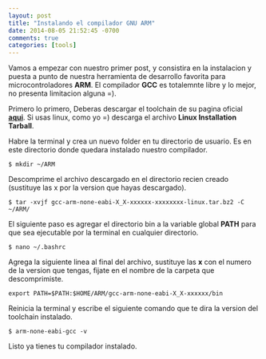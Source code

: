 ```yaml
---
layout: post
title: "Instalando el compilador GNU ARM"
date: 2014-08-05 21:52:45 -0700
comments: true
categories: [tools]
---
```


Vamos a empezar con nuestro primer post, y consistira en la instalacion y puesta a punto de nuestra herramienta de desarrollo favorita para microcontroladores **ARM**. El compilador **GCC** es totalemnte libre y lo mejor, no presenta limitacion alguna =).

Primero lo primero, Deberas descargar el toolchain de su pagina oficial [**aqui**](https://launchpad.net/gcc-arm-embedded). Si usas linux, como yo =) descarga el archivo **Linux Installation Tarball**.

Habre la terminal y crea un nuevo folder en tu directorio de usuario. Es en este directorio donde quedara instalado nuestro compilador.
```
$ mkdir ~/ARM
```

Descomprime el archivo descargado en el directorio recien creado (sustituye las x por la version que hayas descargado).
```
$ tar -xvjf gcc-arm-none-eabi-X_X-xxxxxx-xxxxxxxx-linux.tar.bz2 -C ~/ARM/
```
<!--more-->
El siguiente paso es agregar el directorio bin a la variable global **PATH** para que sea ejecutable por la terminal en cualquier directorio.
```
$ nano ~/.bashrc
```

Agrega la siguiente linea al final del archivo, sustituye las **x** con el numero de la version que tengas, fijate en el nombre de la carpeta que descomprimiste.
```
export PATH=$PATH:$HOME/ARM/gcc-arm-none-eabi-X_X-xxxxxx/bin
```

Reinicia la terminal y escribe el siguiente comando que te dira la version del toolchain instalado.
```
$ arm-none-eabi-gcc -v
```

Listo ya tienes tu compilador instalado.
